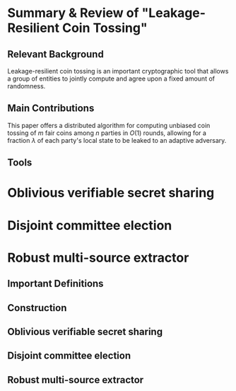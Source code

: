 # Summary & Review of "Leakage-Resilient Coin Tossing"

## Relevant Background

Leakage-resilient coin tossing is an important cryptographic tool that allows a group of entities to jointly compute and agree upon a fixed amount of randomness.

## Main Contributions

This paper offers a distributed algorithm for computing unbiased coin tossing of $m$ fair coins among $n$ parties in $O(1)$ rounds, allowing for a fraction $\lambda$ of each party's local state to be leaked to an adaptive adversary.

## Tools

# Oblivious verifiable secret sharing
# Disjoint committee election
# Robust multi-source extractor

## Important Definitions

## Construction

## Oblivious verifiable secret sharing

## Disjoint committee election

## Robust multi-source extractor

